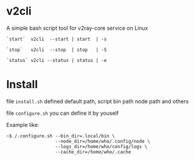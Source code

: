 # v2cli

A simple bash script tool for v2ray-core service on Linux

```
`start`  v2cli  --start | start  | -s

`stop`   v2cli  --stop  | stop   | -S

`status` v2cli --status | status | -e
```

# Install

file `install.sh` defined default path, script bin path node path and others

file `configure.sh` you can define it by youself

Example like:
```
~$ /.configure.sh --bin_dir=.local/bin \
                  --node_dir=/home/who/.config/node \
                  --logs_dir=/home/who/config/logs \
                  --cache_dir=/home/who/.cache
